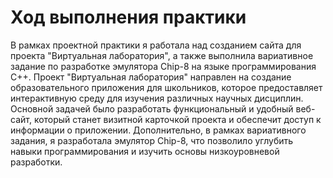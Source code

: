 # Ход выполнения практики

В рамках проектной практики я работала над созданием сайта для проекта "Виртуальная лаборатория", а также выполнила вариативное задание по разработке эмулятора Chip-8 на языке программирования C++. Проект "Виртуальная лаборатория" направлен на создание образовательного приложения для школьников, которое предоставляет интерактивную среду для изучения различных научных дисциплин. Основной задачей было разработать функциональный и удобный веб-сайт, который станет визитной карточкой проекта и обеспечит доступ к информации о приложении. Дополнительно, в рамках вариативного задания, я разработала эмулятор Chip-8, что позволило углубить навыки программирования и изучить основы низкоуровневой разработки.
